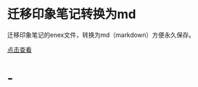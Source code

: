 # 迁移印象笔记转换为md
迁移印象笔记的enex文件，转换为md（markdown）方便永久保存。

<a target="_blank" href="https://mianbaoduo.com/o/bread/YpyVl59w">点击查看</a>

# -